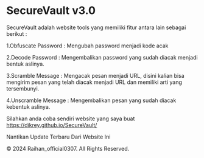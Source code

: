 # SecureVault v3.0
 SecureVault adalah website tools yang memiliki fitur antara lain sebagai berikut :

1.Obfuscate Password : Mengubah password menjadi kode acak 

2.Decode Password : Mengembalikan password yang sudah diacak menjadi bentuk aslinya. 

3.Scramble Message : Mengacak pesan menjadi URL, disini kalian bisa mengirim pesan yang telah diacak menjadi URL dan memiliki arti yang tersembunyi. 

4.Unscramble Message : Mengembalikan pesan yang sudah diacak kebentuk aslinya.

Silahkan anda coba sendiri website yang saya buat 
https://dikrey.github.io/SecureVault/

Nantikan Update Terbaru Dari Website Ini

© 2024 Raihan_official0307. All Rights Reserved.
